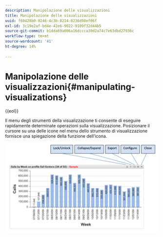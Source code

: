 ```yaml
---
description: Manipolazione delle visualizzazioni
title: Manipolazione delle visualizzazioni
uuid: f60428b0-8246-4c3b-8214-0236d98ef06f
exl-id: 3c19e2af-bd4e-42e6-9022-9109f32d44b5
source-git-commit: b1dda69a606a16dccca30d2a74c7e63dbd27936c
workflow-type: tm+mt
source-wordcount: '41'
ht-degree: 14%

---
```


# Manipolazione delle visualizzazioni{#manipulating-visualizations}

{{eol}}

Il menu degli strumenti della visualizzazione ti consente di eseguire rapidamente determinate operazioni sulla visualizzazione. Posizionare il cursore su una delle icone nel menu dello strumento di visualizzazione fornisce una spiegazione della funzione dell’icona.

![](assets/manipulate_visual.png)
